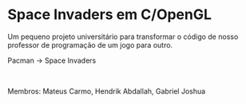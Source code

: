 # Space Invaders em C/OpenGL

Um pequeno projeto universitário para transformar o código de nosso professor de programação de um jogo para outro. 

Pacman -> Space Invaders

<br/>

Membros: Mateus Carmo, Hendrik Abdallah, Gabriel Joshua
